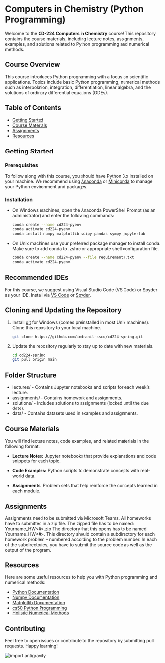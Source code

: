 # Computers in Chemistry (Python Programming)

Welcome to the **CD-224 Computers in Chemistry** course! This repository contains the course materials, including lecture notes, assignments, examples, and solutions related to Python programming and numerical methods.

## Course Overview
This course introduces Python programming with a focus on scientific applications. Topics include basic Python programming, numerical methods such as interpolation, integration, differentiation, linear algebra, and the solutions of ordinary differential equations (ODEs).

## Table of Contents
- [Getting Started](#getting-started)
- [Course Materials](#course-materials)
- [Assignments](#assignments)
- [Resources](#resources)

## Getting Started

### Prerequisites
To follow along with this course, you should have Python 3.x installed on your machine. We recommend using [Anaconda](https://www.anaconda.com/products/individual) or [Miniconda](https://docs.anaconda.com/miniconda/) to manage your Python environment and packages.

### Installation

* On Windows machines, open the Anaconda PowerShell Prompt (as an administrator) and enter the following commands:
   ```bash
   conda create --name cd224-pyenv
   conda activate cd224-pyenv
   conda install numpy matplotlib scipy pandas sympy jupyterlab

* On Unix machines use your preferred package manager to install conda. Make sure to add conda to .zshrc or appropriate shell configuration file.
   ```bash
   conda create --name cd224-pyenv --file requirements.txt
   conda activate cd224-pyenv

## Recommended IDEs

For this course, we suggest using Visual Studio Code (VS Code) or Spyder as your IDE. Install via [VS Code](https://code.visualstudio.com) or [Spyder](https://www.spyder-ide.org).


## Cloning and Updating the Repository

1. Install [git](https://git-scm.com/downloads/win) for Windows (comes preinstalled in most Unix machines). Clone this repository to your local machine.
   ```bash
   git clone https://github.com/indranil-sscu/cd224-spring.git

2. Update the repository regularly to stay up to date with new materials.
   ```bash
   cd cd224-spring
   git pull origin main

## Folder Structure
* lectures/ - Contains Jupyter notebooks and scripts for each week’s lecture.
* assignments/ - Contains homework and assignments.
* solutions/ - Includes solutions to assignments (locked until the due date).
* data/ - Contains datasets used in examples and assignments.

## Course Materials
You will find lecture notes, code examples, and related materials in the following format:

* __Lecture Notes:__ Jupyter notebooks that provide explanations and code snippets for each topic.

* __Code Examples:__ Python scripts to demonstrate concepts with real-world data.

* __Assignments:__ Problem sets that help reinforce the concepts learned in each module.

## Assignments
Assignments need to be submitted via Microsoft Teams. All homeworks have to submitted in a zip file. The zipped file has to be named: Yourname_HW<#>.zip The directory that this opens has to be named Yourname_HW<#>. This directory should contain a subdirectory for each homework problem – numbered according to the problem number. In each of the subdirectories, you have to submit the source code as well as the output of the program.

## Resources
Here are some useful resources to help you with Python programming and numerical methods:
* [Python Documentation](https://docs.python.org/3/)
* [Numpy Documentation](https://numpy.org/doc/)
* [Matplotlib Documentation](https://matplotlib.org/stable/contents.html)
* [cs50 Python Programming](https://www.harvardonline.harvard.edu/course/cs50s-introduction-programming-python)
* [Holistic Numerical Methods](https://nm.mathforcollege.com/audiovisual-digital-lectures/)

## Contributing
Feel free to open issues or contribute to the repository by submitting pull requests. Happy learning!

![import antigravity](https://imgs.xkcd.com/comics/python.png)
